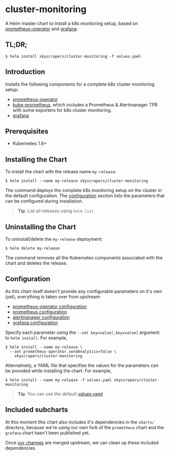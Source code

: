# cluster-monitoring

A Helm master chart to install a k8s monitoring setup, based on [prometheus-operator](https://github.com/coreos/prometheus-operator) and [grafana](https://grafana.com/).

## TL;DR;

```console
$ helm install skyscrapers/cluster-monitoring -f values.yaml
```

## Introduction

Installs the following components for a complete k8s cluster monitoring setup:
-   [prometheus-operator](https://github.com/coreos/prometheus-operatortree/master/helm/prometheus-operator)
-   [kube-prometheus](https://github.com/coreos/prometheus-operator/tree/master/helm/kube-prometheus), which includes a Prometheus & Alertmanager TPR with some exporters for k8s cluster monitoring.
-   [grafana](https://github.com/coreos/prometheus-operator/tree/master/helm/grafana)

## Prerequisites
  - Kubernetes 1.6+

## Installing the Chart

To install the chart with the release name `my-release`:

```console
$ helm install --name my-release skyscrapers/cluster-monitoring
```

The command deploys the complete k8s monitoring setup on the cluster in the default configuration. The [configuration](#configuration) section lists the parameters that can be configured during installation.

> **Tip**: List all releases using `helm list`

## Uninstalling the Chart

To uninstall/delete the `my-release` deployment:

```console
$ helm delete my-release
```

The command removes all the Kubernetes components associated with the chart and deletes the release.

## Configuration

As this chart itself doesn't provide any configurable parameters on it's own (yet), everything is taken over from upstream:
-   [prometheus-operator configuration](https://github.com/coreos/prometheus-operator/blob/master/helm/prometheus-operator/README.md#configuration)
-   [prometheus configuration](https://github.com/coreos/prometheus-operator/blob/master/helm/prometheus/README.md#configuration)
-   [alertmanager configuration](https://github.com/coreos/prometheus-operator/blob/master/helm/alertmanager/README.md#configuration)
-   [grafana configuration](https://github.com/coreos/prometheus-operator/blob/master/helm/grafana/README.md#configuration)

Specify each parameter using the `--set key=value[,key=value]` argument to `helm install`. For example,

```console
$ helm install --name my-release \
  --set prometheus-operator.sendAnalytics=false \
    skyscrapers/cluster-monitoring
```

Alternatively, a YAML file that specifies the values for the parameters can be provided while installing the chart. For example,

```console
$ helm install --name my-release -f values.yaml skyscrapers/cluster-monitoring
```

> **Tip**: You can use the default [values.yaml](values.yaml)

## Included subcharts

At this moment this chart also includes it's dependencies in the `charts/` directory, because we're using our own fork of the `prometheus` chart and the `grafana` chart hasn't been published yet.

Once [our changes](https://github.com/coreos/prometheus-operator/pull/515) are merged upstream, we can clean up these included dependencies.
